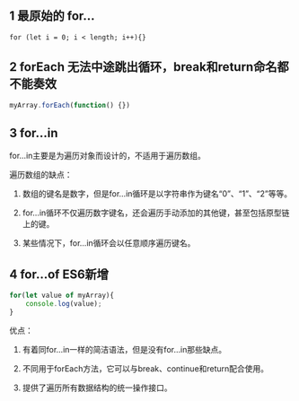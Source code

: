 ## 1 最原始的 for...

```
for (let i = 0; i < length; i++){}
```

## 2 forEach 无法中途跳出循环，break和return命名都不能奏效

```js
myArray.forEach(function() {})
```

## 3 for...in

for…in主要是为遍历对象而设计的，不适用于遍历数组。 

遍历数组的缺点： 

1. 数组的键名是数字，但是for…in循环是以字符串作为键名“0”、“1”、“2”等等。 

2. for…in循环不仅遍历数字键名，还会遍历手动添加的其他键，甚至包括原型链上的键。 

3. 某些情况下，for…in循环会以任意顺序遍历键名。

## 4 for...of ES6新增

```js
for(let value of myArray){
    console.log(value);
}
```

优点： 

1. 有着同for…in一样的简洁语法，但是没有for…in那些缺点。 

2. 不同用于forEach方法，它可以与break、continue和return配合使用。 

3. 提供了遍历所有数据结构的统一操作接口。

